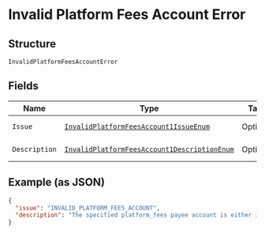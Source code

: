 
# Invalid Platform Fees Account Error

## Structure

`InvalidPlatformFeesAccountError`

## Fields

| Name | Type | Tags | Description | Getter | Setter |
|  --- | --- | --- | --- | --- | --- |
| `Issue` | [`InvalidPlatformFeesAccount1IssueEnum`](../../doc/models/invalid-platform-fees-account-1-issue-enum.md) | Optional | - | InvalidPlatformFeesAccount1IssueEnum getIssue() | setIssue(InvalidPlatformFeesAccount1IssueEnum issue) |
| `Description` | [`InvalidPlatformFeesAccount1DescriptionEnum`](../../doc/models/invalid-platform-fees-account-1-description-enum.md) | Optional | - | InvalidPlatformFeesAccount1DescriptionEnum getDescription() | setDescription(InvalidPlatformFeesAccount1DescriptionEnum description) |

## Example (as JSON)

```json
{
  "issue": "INVALID_PLATFORM_FEES_ACCOUNT",
  "description": "The specified platform_fees payee account is either invalid or account setup is incomplete.Please work with your PayPal Account Manager to enable this option for your account."
}
```

